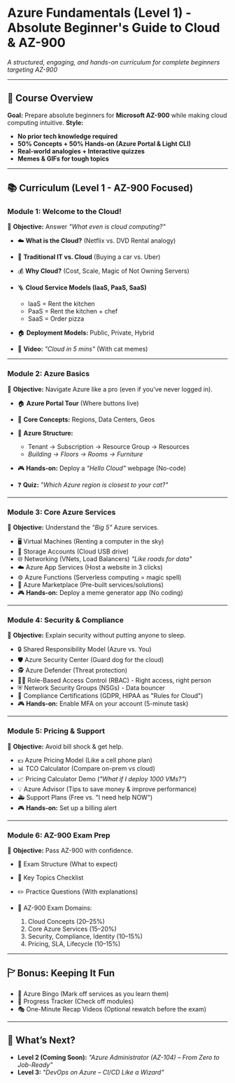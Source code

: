 # **Azure Fundamentals (Level 1) - Absolute Beginner's Guide to Cloud & AZ-900**

*A structured, engaging, and hands-on curriculum for complete beginners targeting AZ-900*

---

## **📌 Course Overview**

**Goal:** Prepare absolute beginners for **Microsoft AZ-900** while making cloud computing intuitive.
**Style:**

* **No prior tech knowledge required**
* **50% Concepts + 50% Hands-on (Azure Portal & Light CLI)**
* **Real-world analogies + Interactive quizzes**
* **Memes & GIFs for tough topics**

---

## **📚 Curriculum (Level 1 - AZ-900 Focused)**

### **Module 1: Welcome to the Cloud!**

🎯 **Objective:** Answer *"What even is cloud computing?"*

* ☁️ **What is the Cloud?** (Netflix vs. DVD Rental analogy)
* 🔄 **Traditional IT vs. Cloud** (Buying a car vs. Uber)
* 💰 **Why Cloud?** (Cost, Scale, Magic of Not Owning Servers)
* 🪜 **Cloud Service Models (IaaS, PaaS, SaaS)**

  * IaaS = Rent the kitchen
  * PaaS = Rent the kitchen + chef
  * SaaS = Order pizza
* 🏠 **Deployment Models:** Public, Private, Hybrid
* 🎩 **Video:** *"Cloud in 5 mins"* (With cat memes)

---

### **Module 2: Azure Basics**

🎯 **Objective:** Navigate Azure like a pro (even if you’ve never logged in).

* 🏠 **Azure Portal Tour** (Where buttons live)
* 🔑 **Core Concepts:** Regions, Data Centers, Geos
* 🤖 **Azure Structure:**

  * Tenant → Subscription → Resource Group → Resources
  * *Building → Floors → Rooms → Furniture*
* 🎮 **Hands-on:** Deploy a *"Hello Cloud"* webpage (No-code)
* ❓ **Quiz:** *"Which Azure region is closest to your cat?"*

---

### **Module 3: Core Azure Services**

🎯 **Objective:** Understand the *"Big 5"* Azure services.

* 🖥️ Virtual Machines (Renting a computer in the sky)
* 💄 Storage Accounts (Cloud USB drive)
* 🌐 Networking (VNets, Load Balancers) *"Like roads for data"*
* ☁️ Azure App Services (Host a website in 3 clicks)
* ⚙️ Azure Functions (Serverless computing = magic spell)
* 💼 Azure Marketplace (Pre-built services/solutions)
* 🎮 **Hands-on:** Deploy a meme generator app (No coding)

---

### **Module 4: Security & Compliance**

🎯 **Objective:** Explain security without putting anyone to sleep.

* 🔒 Shared Responsibility Model (Azure vs. You)
* 🛡️ Azure Security Center (Guard dog for the cloud)
* 🕵️ Azure Defender (Threat protection)
* 🧑‍💼 Role-Based Access Control (RBAC) - Right access, right person
* ⛨️ Network Security Groups (NSGs) - Data bouncer
* 📜 Compliance Certifications (GDPR, HIPAA as "Rules for Cloud")
* 🎮 **Hands-on:** Enable MFA on your account (5-minute task)

---

### **Module 5: Pricing & Support**

🎯 **Objective:** Avoid bill shock & get help.

* 💵 Azure Pricing Model (Like a cell phone plan)
* 📊 TCO Calculator (Compare on-prem vs cloud)
* 📈 Pricing Calculator Demo (*"What if I deploy 1000 VMs?"*)
* 💡 Azure Advisor (Tips to save money & improve performance)
* 🚑 Support Plans (Free vs. "I need help NOW")
* 🎮 **Hands-on:** Set up a billing alert

---

### **Module 6: AZ-900 Exam Prep**

🎯 **Objective:** Pass AZ-900 with confidence.

* 📝 Exam Structure (What to expect)
* 🌟 Key Topics Checklist
* ✏️ Practice Questions (With explanations)
* 📃 AZ-900 Exam Domains:

  1. Cloud Concepts (20–25%)
  2. Core Azure Services (15–20%)
  3. Security, Compliance, Identity (10–15%)
  4. Pricing, SLA, Lifecycle (10–15%)

---

## **🏱 Bonus: Keeping It Fun**

* 🤖 Azure Bingo (Mark off services as you learn them)
* 🌟 Progress Tracker (Check off modules)
* 🎭 One-Minute Recap Videos (Optional rewatch before the exam)

---

## **🚀 What’s Next?**

* **Level 2 (Coming Soon):** *"Azure Administrator (AZ-104) – From Zero to Job-Ready"*
* **Level 3:** *"DevOps on Azure – CI/CD Like a Wizard"*
